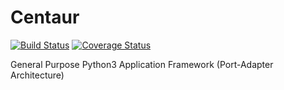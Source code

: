 # Centaur
[![Build Status](https://travis-ci.org/laco/python-centaur.svg?branch=master)](https://travis-ci.org/laco/python-centaur)
[![Coverage Status](https://coveralls.io/repos/github/laco/python-centaur/badge.svg?branch=master)](https://coveralls.io/github/laco/python-centaur?branch=master)

General Purpose Python3 Application Framework (Port-Adapter Architecture)
